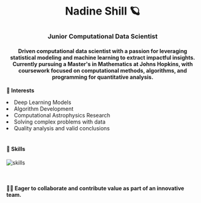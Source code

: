 # <p align = "center"> Nadine Shill 🪐

### <p align = "center"> Junior Computational Data Scientist


#### <p align = "center"> Driven computational data scientist with a passion for leveraging statistical modeling and machine learning to extract impactful insights. Currently pursuing a Master's in Mathematics at Johns Hopkins, with coursework focused on computational methods, algorithms, and programming for quantitative analysis.

<b>🌟 Interests</b>
  <li class ="font-times">Deep Learning Models</li>
  <li class ="font-times">Algorithm Development</li>
  <li class ="font-times">Computational Astrophysics Research</li>
  <li class ="font-times">Solving complex problems with data</li>
  <li class ="font-times">Quality analysis and valid conclusions</li>

<br>

#### 🌟 Skills
![skills](https://github.com/nadine-ramirez/nadine-ramirez/assets/117482520/48e59d6b-9d56-4854-8461-a0f4e37f21ef)

<br>

#### 👩‍💻 Eager to collaborate and contribute value as part of an innovative team.

